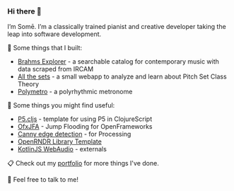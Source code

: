 ### Hi there 👋

I’m Somē. I’m a classically trained pianist and creative developer taking the leap into software development. 

🔧 Some things that I built:
- [Brahms Explorer](https://github.com/somecho/catalog-for-contemporary-music) - a searchable catalog for contemporary music with data scraped from IRCAM
- [All the sets](https://github.com/somecho/all-the-sets-frontend) - a small webapp to analyze and learn about Pitch Set Class Theory
- [Polymetro](https://github.com/somecho/polymetro2) - a polyrhythmic metronome

🚏 Some things you might find useful:
- [P5.cljs](https://github.com/somecho/p5cljs-template) - template for using P5 in ClojureScript
- [OfxJFA](https://github.com/somecho/ofxJFA) - Jump Flooding for OpenFrameworks 
- [Canny edge detection](https://github.com/somecho/Canny-Edge-Detection-for-Processing) - for Processing
- [OpenRNDR Library Template](https://github.com/somecho/openrndr-library-template)
- [KotlinJS WebAudio](https://github.com/somecho/webaudio-kotlin) - externals
 
📋 Check out my [portfolio](https://somecho.github.io) for more things I've done.

💬 Feel free to talk to me! 

<!--
**somecho/somecho** is a ✨ _special_ ✨ repository because its `README.md` (this file) appears on your GitHub profile.

Here are some ideas to get you started:

- 🔭 I’m currently working on ...
- 🌱 I’m currently learning ...
- 👯 I’m looking to collaborate on ...
- 🤔 I’m looking for help with ...
- 💬 Ask me about ...
- 📫 How to reach me: ...
- 😄 Pronouns: ...
- ⚡ Fun fact: ...
-->
